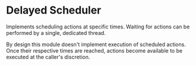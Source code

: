 # Delayed Scheduler

Implements scheduling actions at specific times. Waiting for actions can be
performed by a single, dedicated thread.

By design this module doesn't implement execution of scheduled actions. Once
their respective times are reached, actions become available to be executed at
the caller's discretion.
